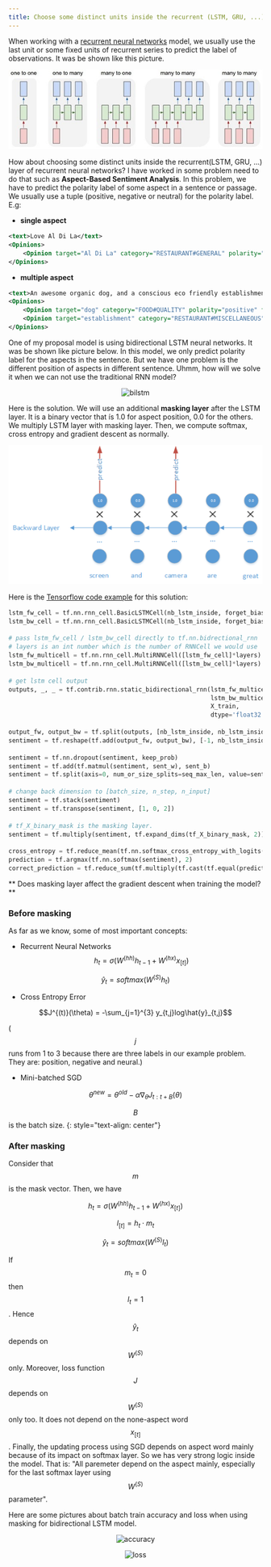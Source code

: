 ```yaml
---
title: Choose some distinct units inside the recurrent (LSTM, GRU, ...) layer of recurrent neural networks
---
```


When working with a [recurrent neural networks](http://www.wildml.com/2015/09/recurrent-neural-networks-tutorial-part-1-introduction-to-rnns/) model, we usually use the last unit or some fixed units of recurrent series to predict the label of observations.
It was be shown like this picture.

<p align="center">
  <img src="https://raw.githubusercontent.com/peace195/peace195.github.io/master/images/rnn.jpg" alt="RNN"/>
</p>

How about choosing some distinct units inside the recurrent(LSTM, GRU, ...) layer of recurrent neural networks?
I have worked in some problem need to do that such as **Aspect-Based Sentiment Analysis**.
In this problem, we have to predict the polarity label of some aspect in a sentence or passage.
We usually use a tuple (positive, negative or neutral) for the polarity label.
E.g: 

* **single aspect**
```xml
<text>Love Al Di La</text>
<Opinions>
	<Opinion target="Al Di La" category="RESTAURANT#GENERAL" polarity="positive" from="5" to="13"/>
</Opinions>
```

* **multiple aspect**
```xml
<text>An awesome organic dog, and a conscious eco friendly establishment.</text>
<Opinions>
	<Opinion target="dog" category="FOOD#QUALITY" polarity="positive" from="19" to="22"/>
	<Opinion target="establishment" category="RESTAURANT#MISCELLANEOUS" polarity="positive" from="53" to="66"/>
</Opinions>
```

One of my proposal model is using bidirectional LSTM neural networks. It was be shown like picture below.
In this model, we only predict polarity label for the aspects in the sentence. But we have one problem is the different position of aspects in different sentence.
Uhmm, how will we solve it when we can not use the traditional RNN model?

<p align="center">
  <img src="https://raw.githubusercontent.com/peace195/aspect-based-sentiment-analysis/master/model.png" alt="bilstm"/>
</p>

Here is the solution. We will use an additional **masking layer** after the LSTM layer.
It is a binary vector that ís 1.0 for aspect position, 0.0 for the others. We multiply LSTM layer with masking layer.
Then, we compute softmax, cross entropy and gradient descent as normally.

<p align="center">
  <img src="https://raw.githubusercontent.com/peace195/peace195.github.io/master/images/mask.png" alt="bilstm"/>
</p>

Here is the [Tensorflow code example](https://github.com/peace195/aspect-based-sentiment-analysis/tree/master/code) for this solution:

```python
lstm_fw_cell = tf.nn.rnn_cell.BasicLSTMCell(nb_lstm_inside, forget_bias=1.0)
lstm_bw_cell = tf.nn.rnn_cell.BasicLSTMCell(nb_lstm_inside, forget_bias=1.0)

# pass lstm_fw_cell / lstm_bw_cell directly to tf.nn.bidrectional_rnn
# layers is an int number which is the number of RNNCell we would use
lstm_fw_multicell = tf.nn.rnn_cell.MultiRNNCell([lstm_fw_cell]*layers)
lstm_bw_multicell = tf.nn.rnn_cell.MultiRNNCell([lstm_bw_cell]*layers)

# get lstm cell output
outputs, _, _ = tf.contrib.rnn.static_bidirectional_rnn(lstm_fw_multicell,
														lstm_bw_multicell,
														X_train,
														dtype='float32')

output_fw, output_bw = tf.split(outputs, [nb_lstm_inside, nb_lstm_inside], 2)
sentiment = tf.reshape(tf.add(output_fw, output_bw), [-1, nb_lstm_inside]) 

sentiment = tf.nn.dropout(sentiment, keep_prob)
sentiment = tf.add(tf.matmul(sentiment, sent_w), sent_b)
sentiment = tf.split(axis=0, num_or_size_splits=seq_max_len, value=sentiment)

# change back dimension to [batch_size, n_step, n_input]
sentiment = tf.stack(sentiment)
sentiment = tf.transpose(sentiment, [1, 0, 2])

# tf_X_binary_mask is the masking layer. 
sentiment = tf.multiply(sentiment, tf.expand_dims(tf_X_binary_mask, 2))

cross_entropy = tf.reduce_mean(tf.nn.softmax_cross_entropy_with_logits(logits=sentiment, labels=y_labels))
prediction = tf.argmax(tf.nn.softmax(sentiment), 2)
correct_prediction = tf.reduce_sum(tf.multiply(tf.cast(tf.equal(prediction, tf_y_train), tf.float32), tf_X_binary_mask))
```

** Does masking layer affect the gradient descent when training the model?**

### Before masking
As far as we know, some of most important concepts:

* Recurrent	Neural Networks
$$h_t = \sigma\big(W^{(hh)}h_{t-1} + W^{(hx)}x_{[t]}\big)$$

$$\hat{y}_t = softmax\big(W^{(S)}h_t\big)$$

* Cross	Entropy	Error

$$J^{(t)}(\theta) = -\sum_{j=1}^{3} y_{t,j}log\hat{y}_{t,j}$$

($$j$$ runs from 1 to 3 because there are three labels in our example problem. They are: position, negative and neural.)
* Mini-batched SGD

$$\theta^{new} = \theta^{old} - \alpha\nabla_{\theta}J_{t:t+B}(\theta)$$

$$B$$ is the batch size.
{: style="text-align: center"}

### After masking
Consider that $$m$$ is the mask vector. Then, we have

$$h_t = \sigma\big(W^{(hh)}h_{t-1} + W^{(hx)}x_{[t]} \big)$$

$$l_{[t]} = h_t \cdot m_t$$

$$\hat{y}_t = softmax\big(W^{(S)}l_t\big)$$

If $$m_t = 0$$ then $$l_t = 1$$. Hence $$\hat{y}_t$$ depends on $$W^{(S)}$$ only.
Moreover, loss function $$J$$ depends on $$W^{(S)}$$ only too. It does not depend on the none-aspect word $$x_{[t]}$$.
Finally, the updating process using SGD depends on aspect word mainly because of its impact on softmax layer.
So we has very strong logic inside the model. That is: "All paremeter depend on the aspect mainly, especially for the last softmax layer using $$W^{(S)}$$ parameter".

Here are some pictures about batch train accuracy and loss when using masking for bidirectional LSTM model.

<p align="center">
  <img src="https://raw.githubusercontent.com/peace195/peace195.github.io/master/images/accuracy.jpg" alt="accuracy"/>
</p>

<p align="center">
  <img src="https://raw.githubusercontent.com/peace195/peace195.github.io/master/images/loss.jpg" alt="loss"/>
</p>